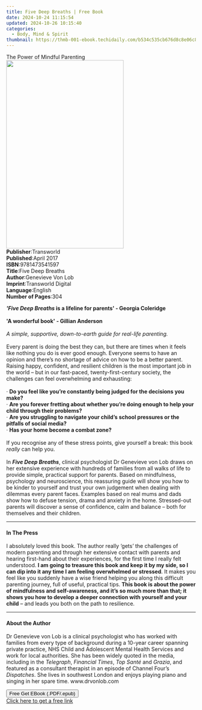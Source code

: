 ```yaml
---
title: Five Deep Breaths | Free Book
date: 2024-10-24 11:15:54
updated: 2024-10-26 10:15:40
categories:
  - Body, Mind & Spirit
thumbnail: https://thmb-001-ebook.techidaily.com/b534c535cb676d8c8e06c8fbd736dbe3f276674210e4ccc8df5ab43badeb0fe2.jpg
---
```

<main id="book-container">
  <div class="flex flex-col">
    <div class="book-brief flex-1 py-6 px-4 sm:p-6 md:py-10 md:px-8">
      <!-- brief-->
      <div class="book-brief-main">The Power of Mindful Parenting</div>
    </div>
    <div
      class="book-meta-info flex-1 grid gap-4 col-start-1 col-end-3 row-start-1 sm:mb-6 sm:grid-cols-4 lg:gap-6 lg:col-start-2 lg:row-end-6 lg:row-span-6 lg:mb-0"
    >
      <div
        class="book-meta-info-left place-content-center mt-4 p-4 text-sm leading-6 col-start-2 col-span-2 dark:text-slate-400"
      >
        <img
          class="w-full h-500 object-cover rounded-lg sm:h-255 sm:col-span-2 lg:col-span-full"
          src="https://img-001-ebook.techidaily.com/755509b4142615ff3fc2e933bfdc0e0ccfc78586c9b51e77b1b1ce215aa44f6a.jpg"
          alt=""
          width="312"
          height="500"
        />
      </div>
      <div
        class="book-meta-info-right mt-2 col-start-1 row-start-2 col-span-3 self-center"
      >
        <!-- meta data  -->
        <div class="flex flex-col px-4 md:px-8">
          <div class="flex-1">
            <strong>Publisher</strong>:<span class="px-2">Transworld</span>
          </div>
          <div class="flex-1">
            <strong>Published</strong>:<span class="px-2">April 2017</span>
          </div>
          <div class="flex-1">
            <strong>ISBN</strong>:<span class="px-2">9781473541597</span>
          </div>
          <div class="flex-1">
            <strong>Title</strong>:<span class="px-2">Five Deep Breaths</span>
          </div>
          <div class="flex-1">
            <strong>Author</strong>:<span class="px-2">Genevieve Von Lob</span>
          </div>
          <div class="flex-1">
            <strong>Imprint</strong>:<span class="px-2"
              >Transworld Digital</span
            >
          </div>
          <div class="flex-1">
            <strong>Language</strong>:<span class="px-2">English</span>
          </div>
          <div class="flex-1">
            <strong>Number of Pages</strong>:<span class="px-2">304</span>
          </div>
        </div>
      </div>
    </div>
    <div class="book-description flex-1 py-6 px-4 sm:p-6 md:py-10 md:px-8">
      <div class="book-description-main">
        <div accordion-content="" id="description">
          <p>
            <b
              ><i>'Five Deep Breaths</i> is a lifeline for parents' - Georgia
              Coleridge</b
            ><br /><br /><b>'A wonderful book' - Gillian Anderson</b
            ><br /><br /><i
              >A simple, supportive, down-to-earth guide for real-life
              parenting.</i
            ><br /><br />Every parent is doing the best they can, but there are
            times when it feels like nothing you do is ever good enough.
            Everyone seems to have an opinion and there’s no shortage of advice
            on how to be a better parent. Raising happy, confident, and
            resilient children is the most important job in the world – but in
            our fast-paced, twenty-first-century society, the challenges can
            feel overwhelming and exhausting: <br /><br />·
            <b
              >Do you feel like you’re constantly being judged for the decisions
              you make?</b
            ><br />·
            <b
              >Are you forever fretting about whether you’re doing enough to
              help your child through their problems?</b
            ><br />·
            <b
              >Are you struggling to navigate your child’s school pressures or
              the pitfalls of social media?</b
            ><br />· <b>Has your home become a combat zone?</b><br /><br />If
            you recognise any of these stress points, give yourself a break:
            this book <i>really</i> can help you.<br /><br />In
            <b><i>Five Deep Breaths</i></b
            >, clinical psychologist Dr Genevieve von Lob draws on her extensive
            experience with hundreds of families from all walks of life to
            provide simple, practical support for parents. Based on mindfulness,
            psychology and neuroscience, this reassuring guide will show you how
            to be kinder to yourself and trust your own judgement when dealing
            with dilemmas every parent faces. Examples based on real mums and
            dads show how to defuse tension, drama and anxiety in the home.
            Stressed-out parents will discover a sense of confidence, calm and
            balance – both for themselves and their children.
          </p>
        </div>
        <div class="accordion-fader"></div>
      </div>
    </div>
    <div class="book-excerpts flex-1 py-6 px-4 sm:p-6 md:py-10 md:px-8">
      <!-- excerpts-->
      <div class="book-excerpts-main">
        <hr />
        <h4 class="placeholder placeholder-heading">
          <span>In The Press</span>
        </h4>
        <p>
          I absolutely loved this book. The author really ‘gets’ the challenges
          of modern parenting and through her extensive contact with parents and
          hearing first-hand about their experiences, for the first time I
          really felt understood.
          <b
            >I am going to treasure this book and keep it by my side, so I can
            dip into it any time I am feeling overwhelmed or stressed</b
          >. It makes you feel like you suddenly have a wise friend helping you
          along this difficult parenting journey, full of useful, practical
          tips.
          <b
            >This book is about the power of mindfulness and self-awareness, and
            it’s so much more than that; it shows you how to develop a deeper
            connection with yourself and your child</b
          >
          – and leads you both on the path to resilience.
        </p>
      </div>
    </div>
    <div class="book-about-author flex-1 py-6 px-4 sm:p-6 md:py-10 md:px-8">
      <!-- about author-->
      <div class="book-main-author-main">
        <hr />
        <h4 class="placeholder placeholder-heading">
          <span>About the Author</span>
        </h4>
        <p>
          Dr Genevieve von Lob is a clinical psychologist who has worked with
          families from every type of background during a 10-year career
          spanning private practice, NHS Child and Adolescent Mental Health
          Services and work for local authorities. She has been widely quoted in
          the media, including in the <i>Telegraph</i>, <i>Financial Times</i>,
          <i>Top Santé</i> and <i>Grazia</i>, and featured as a consultant
          therapist in an episode of Channel Four’s <i>Dispatches</i>. She lives
          in southwest London and enjoys playing piano and singing in her spare
          time. www.drvonlob.com
        </p>
      </div>
    </div>
    <div class="book-free-get flex-1 py-6 px-4 sm:p-6 md:py-10 md:px-8">
      <button
        id="btn-free-get"
        class="bg-blue-500 hover:bg-blue-700 text-white font-bold py-2 px-4 rounded"
      >
        Free Get EBook (.PDF/.epub)
      </button>
      <div id="countdown-display" class="px-2 text-lg mt-2"></div>
      <a
        id="free-link"
        class="hidden bg-blue-500 hover:bg-blue-700 text-white font-bold py-2 px-4 rounded"
        href="https://www.ebooks.com/en-us/book/95579353/five-deep-breaths/genevieve-von-lob/"
        target="_blank"
        >Click here to get a free link</a
      >
    </div>
    <script>
      let countdownTime = 0;
      let countdownInterval = null;
      document
        .getElementById('btn-free-get')
        .addEventListener('click', startCountdown);
      function startCountdown() {
        countdownTime = new Date().getTime() + 60000 * 3;
        countdownInterval = setInterval(updateCountdown, 1000);
        document.getElementById('btn-free-get').disabled = true;
        document
          .getElementById('btn-free-get')
          .classList.add('bg-gray-500', 'cursor-not-allowed');
      }
      function updateCountdown() {
        let currentTime = new Date().getTime();
        let timeLeft = countdownTime - currentTime;
        let secondsLeft = Math.floor(timeLeft / 1000);
        document.getElementById('countdown-display').innerHTML =
          `Remaining time: ${secondsLeft} seconds.`;
        if (secondsLeft <= 0) {
          clearInterval(countdownInterval);
          document.getElementById('btn-free-get').classList.add('hidden');
          document.getElementById('free-link').classList.remove('hidden');
          document.getElementById('countdown-display').innerHTML = '';
        }
      }
    </script>
  </div>
</main>
